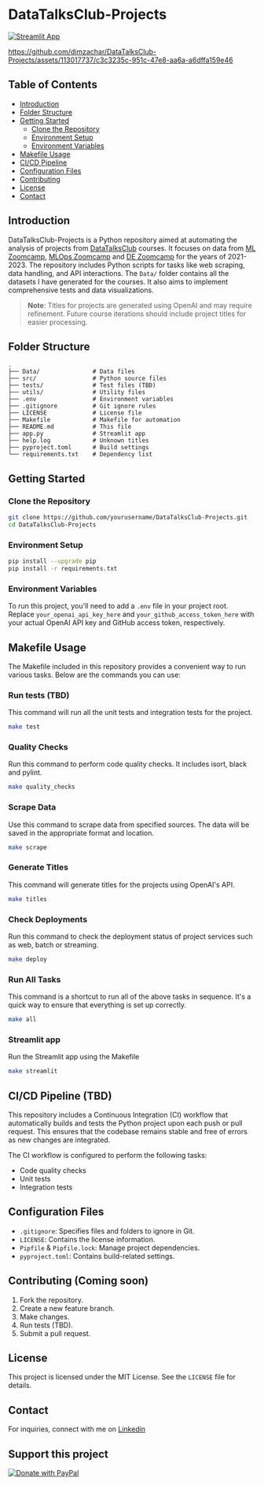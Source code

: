# DataTalksClub-Projects

[![Streamlit App](https://static.streamlit.io/badges/streamlit_badge_black_white.svg)](https://datatalksclub-projects.streamlit.app/)

https://github.com/dimzachar/DataTalksClub-Projects/assets/113017737/c3c3235c-951c-47e8-aa6a-a6dffa159e46

## Table of Contents

- [Introduction](#introduction)
- [Folder Structure](#folder-structure)
- [Getting Started](#getting-started)
    - [Clone the Repository](#clone-the-repository)
    - [Environment Setup](#environment-setup)
    - [Environment Variables](#environment-variables)
- [Makefile Usage](#makefile-usage)
- [CI/CD Pipeline](#cicd-pipeline)
- [Configuration Files](#configuration-files)
- [Contributing](#contributing)
- [License](#license)
- [Contact](#contact)

## Introduction

DataTalksClub-Projects is a Python repository aimed at automating the analysis of projects from [DataTalksClub](https://github.com/DataTalksClub) courses. It focuses on data from [ML Zoomcamp](https://github.com/DataTalksClub/machine-learning-zoomcamp), [MLOps Zoomcamp](https://github.com/DataTalksClub/mlops-zoomcamp) and [DE Zoomcamp](https://github.com/DataTalksClub/data-engineering-zoomcamp) for the years of 2021-2023. The repository includes Python scripts for tasks like web scraping, data handling, and API interactions. The `Data/` folder contains all the datasets I have generated for the courses. It also aims to implement comprehensive tests and data visualizations.


> **Note**: Titles for projects are generated using OpenAI and may require refinement. Future course iterations should include project titles for easier processing.


## Folder Structure

```
.
├── Data/               # Data files
├── src/                # Python source files
├── tests/              # Test files (TBD)
├── utils/              # Utility files
├── .env                # Environment variables
├── .gitignore          # Git ignore rules
├── LICENSE             # License file
├── Makefile            # Makefile for automation
├── README.md           # This file
├── app.py              # Streamlit app
├── help.log            # Unknown titles
├── pyproject.toml      # Build settings
└── requirements.txt    # Dependency list
```

## Getting Started

### Clone the Repository

```bash
git clone https://github.com/yourusername/DataTalksClub-Projects.git
cd DataTalksClub-Projects
```

### Environment Setup

```bash
pip install --upgrade pip
pip install -r requirements.txt
```

### Environment Variables

To run this project, you'll need to add a `.env` file in your project root. Replace `your_openai_api_key_here` and `your_github_access_token_here` with your actual OpenAI API key and GitHub access token, respectively.

## Makefile Usage

The Makefile included in this repository provides a convenient way to run various tasks. Below are the commands you can use:

### Run tests (TBD)

This command will run all the unit tests and integration tests for the project.

```bash
make test
```

### Quality Checks

Run this command to perform code quality checks. It includes isort, black and pylint.

```bash
make quality_checks
```

### Scrape Data

Use this command to scrape data from specified sources. The data will be saved in the appropriate format and location.

```bash
make scrape
```

### Generate Titles

This command will generate titles for the projects using OpenAI's API.

```bash
make titles
```

### Check Deployments

Run this command to check the deployment status of project services such as web, batch or streaming.

```bash
make deploy
```

### Run All Tasks

This command is a shortcut to run all of the above tasks in sequence. It's a quick way to ensure that everything is set up correctly.

```bash
make all
```

### Streamlit app

Run the Streamlit app using the Makefile

```bash
make streamlit
```

## CI/CD Pipeline (TBD)

This repository includes a Continuous Integration (CI) workflow that automatically builds and tests the Python project upon each push or pull request. This ensures that the codebase remains stable and free of errors as new changes are integrated.

The CI workflow is configured to perform the following tasks:

- Code quality checks
- Unit tests
- Integration tests

## Configuration Files

- `.gitignore`: Specifies files and folders to ignore in Git.
- `LICENSE`: Contains the license information.
- `Pipfile` & `Pipfile.lock`: Manage project dependencies.
- `pyproject.toml`: Contains build-related settings.

## Contributing (Coming soon)

1. Fork the repository.
2. Create a new feature branch.
3. Make changes.
4. Run tests (TBD).
5. Submit a pull request.

## License

This project is licensed under the MIT License. See the `LICENSE` file for details.

## Contact

For inquiries, connect with me on [Linkedin](https://www.linkedin.com/in/zacharenakis/)

## Support this project

[![Donate with PayPal](https://www.paypalobjects.com/digitalassets/c/website/marketing/apac/C2/logos-buttons/optimize/26_Yellow_PayPal_Pill_Button.png)](https://www.paypal.com/donate/?hosted_button_id=LR3PQYHZY4CJ4)
